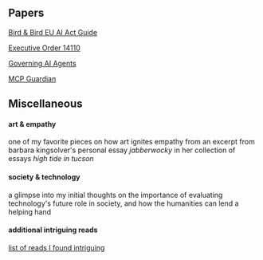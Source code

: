 ## Papers
[Bird & Bird EU AI Act Guide](https://www.twobirds.com/-/media/new-website-content/pdfs/capabilities/artificial-intelligence/european-union-artificial-intelligence-act-guide.pdf](https://www.twobirds.com/-/media/new-website-content/pdfs/capabilities/artificial-intelligence/european-union-artificial-intelligence-act-guide.pdf))

[Executive Order 14110](https://www.federalregister.gov/documents/2023/11/01/2023-24283/safe-secure-and-trustworthy-development-and-use-of-artificial-intelligence)

[Governing AI Agents](https://arxiv.org/abs/2501.07913)

[MCP Guardian](https://arxiv.org/pdf/2504.12757)

## Miscellaneous
#### art & empathy
one of my favorite pieces on how art ignites empathy from an excerpt from barbara kingsolver's personal essay *jabberwocky* in her collection of essays *high tide in tucson*

#### society & technology

a glimpse into my initial thoughts on the importance of evaluating technology's future role in society, and how the humanities can lend a helping hand

#### additional intriguing reads

[list of reads I found intriguing](https://docs.google.com/document/d/1WERdC4B6ReNdroV9a45ZmRemL0hu57sHddL5Q-gxXVw/edit?tab=t.0)

